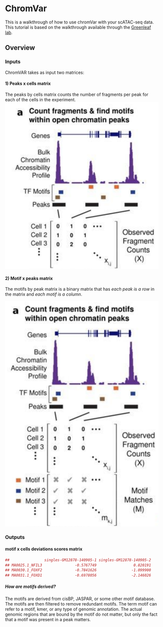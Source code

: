 # ChromVar

This is a walkthrough of how to use chromVar with your scATAC-seq data. This tutorial is based on the walkthrough available through the [Greenleaf lab](https://greenleaflab.github.io/chromVAR/articles/Introduction.html). 

## Overview

### Inputs

ChromVAR takes as input two matrices:

#### 1) Peaks x cells matrix

The peaks by cells matrix counts the number of fragments per peak for each of the cells in the experiment.
![Peaks by cells](../images/peaks_by_cell_counts.png)

#### 2) Motif x peaks matrix

The motifs by peak matrix is a binary matrix that has *each peak is a row* in the matrix and *each motif is a column*.

![Motifs by cells](../images/motifs_by_peaks_binary.png)

### Outputs

#### motif x cells deviations scores matrix

```R
##                singles-GM12878-140905-1 singles-GM12878-140905-2
## MA0025.1_NFIL3               -0.5767749                 0.820191
## MA0030.1_FOXF2               -0.7841626                -1.099900
## MA0031.1_FOXD1               -0.6978056                -2.146026
```

##### How are motifs derived?

The motifs are derived from cisBP, JASPAR, or some other motif database. The motifs are then filtered to remove redundant motifs. The term motif can refer to a motif, kmer, or any type of genomic annotation. The actual genomic regions that are bound by the motif do not matter, but only the fact that a motif was present in a peak matters.

